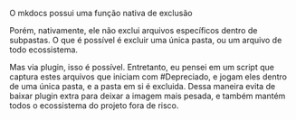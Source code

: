 O mkdocs possui uma função nativa de exclusão

Porém, nativamente, ele não exclui arquivos específicos dentro de subpastas. O que é possível é excluir uma única pasta, ou um arquivo de todo ecossistema. 

Mas via plugin, isso é possível. Entretanto, eu pensei em um script que captura estes arquivos que iniciam com #Depreciado, e jogam eles dentro de uma única pasta, e a pasta em si é excluida. Dessa maneira evita de baixar plugin extra para deixar a imagem mais pesada, e também mantém todos o ecossistema do projeto fora de risco.